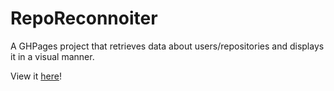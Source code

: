 # RepoReconnoiter
A GHPages project that retrieves data about users/repositories and displays it in a visual manner.

View it [here](https://lunarlite.github.io/RepoReconnoiter/)!
